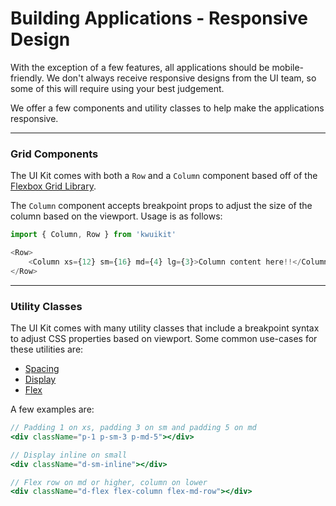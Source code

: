 # Building Applications - Responsive Design

With the exception of a few features, all applications should be mobile-friendly. We don't always receive responsive designs from the UI team, so some of this will require using your best judgement.

We offer a few components and utility classes to help make the applications responsive.

---

### Grid Components

The UI Kit comes with both a `Row` and a `Column` component based off of the [Flexbox Grid Library](http://flexboxgrid.com/).

The `Column` component accepts breakpoint props to adjust the size of the column based on the viewport. Usage is as follows:

```js
import { Column, Row } from 'kwuikit'

<Row>
    <Column xs={12} sm={16} md={4} lg={3}>Column content here!!</Column>
</Row>
```

---

### Utility Classes

The UI Kit comes with many utility classes that include a breakpoint syntax to adjust CSS properties based on viewport. Some common use-cases for these utilities are:

- [Spacing](http://kwuikit.s3-website-us-east-1.amazonaws.com/#spacing)
- [Display](http://kwuikit.s3-website-us-east-1.amazonaws.com/#display)
- [Flex](http://kwuikit.s3-website-us-east-1.amazonaws.com/#flex)

A few examples are:

```jsx
// Padding 1 on xs, padding 3 on sm and padding 5 on md
<div className="p-1 p-sm-3 p-md-5"></div>

// Display inline on small
<div className="d-sm-inline"></div>

// Flex row on md or higher, column on lower
<div className="d-flex flex-column flex-md-row"></div>
```
